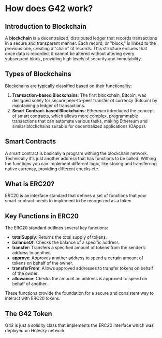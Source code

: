 # How does G42 work?

## Introduction to Blockchain
A **blockchain** is a decentralized, distributed ledger that records transactions in a secure and transparent manner. Each record, or "block," is linked to the previous one, creating a "chain" of records. This structure ensures that once data is recorded, it cannot be altered without altering every subsequent block, providing high levels of security and immutability.

## Types of Blockchains
Blockchains are typically classified based on their functionality:

1. **Transaction-based Blockchains**: The first blockchain, Bitcoin, was designed solely for secure peer-to-peer transfer of currency (Bitcoin) by maintaining a ledger of transactions.
2. **Smart Contract-based Blockchains**: Ethereum introduced the concept of smart contracts, which allows more complex, programmable transactions that can automate various tasks, making Ethereum and similar blockchains suitable for decentralized applications (DApps).

## Smart Contracts
A smart contract is basically a program withing the blockchain network. Technically it's just another address that has functions to be called.
Withing the functions you can implement different logic, like storing and transferring native currency, providing different checks etc.

## What is ERC20?
ERC20 is an interface standard that defines a set of functions that your smart contract needs to implement to be recognized as a token.

## Key Functions in ERC20
The ERC20 standard outlines several key functions:

* **totalSupply**: Returns the total supply of tokens.
* **balanceOf**: Checks the balance of a specific address.
* **transfer**: Transfers a specified amount of tokens from the sender’s address to another.
* **approve**: Approves another address to spend a certain amount of tokens on behalf of the owner.
* **transferFrom**: Allows approved addresses to transfer tokens on behalf of the owner.
* **allowance**: Checks the amount an address is approved to spend on behalf of another.

These functions provide the foundation for a secure and consistent way to interact with ERC20 tokens.

## The G42 Token
G42 is just a solidity class that implements the ERC20 interface which was deployed on Holesky network 